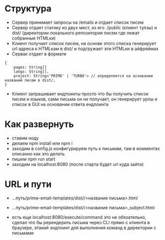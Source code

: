 # Структура

-   Сервер принимает запросы на /emails и отдает список писем
-   Сервер отдает статику из двух мест, из его ./public (клиент тулзы) и dist/ (директории локального репозитория писем где лежат собранные HTMLки)
-   Клиент получает список писем, на основе этого списка генерирует url адреса к HTMLкам в dist/ и подгружает эти HTMLки в айфреймах
-   Сервак отдает в формате

```
{
    pages: String[]
    langs: String[],
    project: String<'PRIME' | 'TURBO'> // определяется на основании названий писем в dist/,
}
```

-   Клиент запрашивает ендпоинты просто что бы получить список писем и языков, сами письма он не получает, он генерирует урлы и список в GUI на основании ответа ендпоинта

# Как развернуть

-   ставим ноду
-   делаем npm install или npm i
-   заходим в config.js конфигурируем путь к письмам, там в комментах описанно как это делать
-   пишем npm run start
-   заходим на localhost:8080 (после старта будет url куда зайти)

# URL и пути

-   ...путь/prime-email-templates/dist/<language>/<название письма>.html
-   ...путь/prime-email-templates/dist/<language>/<название письма>\_subject.html

-   есть еще localhost:8080/execute/command это не обязательно, сделал что бы ререндерить письма через CLI прямо с клиента в браузере, этакий эндпоинт для выполнения команд в директории с письмами
